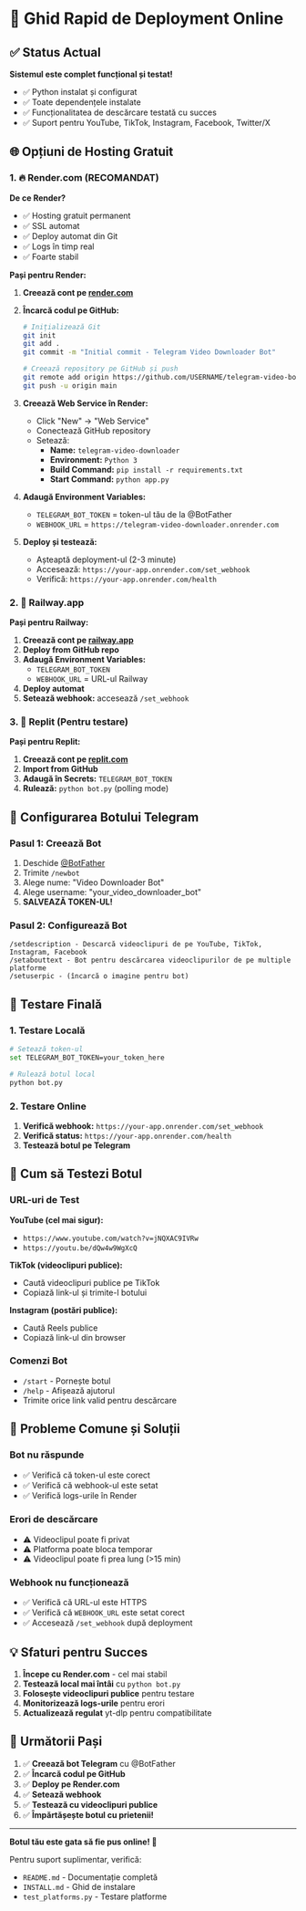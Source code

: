 # 🚀 Ghid Rapid de Deployment Online

## ✅ Status Actual

**Sistemul este complet funcțional și testat!**
- ✅ Python instalat și configurat
- ✅ Toate dependențele instalate
- ✅ Funcționalitatea de descărcare testată cu succes
- ✅ Suport pentru YouTube, TikTok, Instagram, Facebook, Twitter/X

## 🌐 Opțiuni de Hosting Gratuit

### 1. 🔥 Render.com (RECOMANDAT)

**De ce Render?**
- ✅ Hosting gratuit permanent
- ✅ SSL automat
- ✅ Deploy automat din Git
- ✅ Logs în timp real
- ✅ Foarte stabil

**Pași pentru Render:**

1. **Creează cont pe [render.com](https://render.com)**

2. **Încarcă codul pe GitHub:**
   ```bash
   # Inițializează Git
   git init
   git add .
   git commit -m "Initial commit - Telegram Video Downloader Bot"
   
   # Creează repository pe GitHub și push
   git remote add origin https://github.com/USERNAME/telegram-video-bot.git
   git push -u origin main
   ```

3. **Creează Web Service în Render:**
   - Click "New" → "Web Service"
   - Conectează GitHub repository
   - Setează:
     - **Name:** `telegram-video-downloader`
     - **Environment:** `Python 3`
     - **Build Command:** `pip install -r requirements.txt`
     - **Start Command:** `python app.py`

4. **Adaugă Environment Variables:**
   - `TELEGRAM_BOT_TOKEN` = token-ul tău de la @BotFather
   - `WEBHOOK_URL` = `https://telegram-video-downloader.onrender.com`

5. **Deploy și testează:**
   - Așteaptă deployment-ul (2-3 minute)
   - Accesează: `https://your-app.onrender.com/set_webhook`
   - Verifică: `https://your-app.onrender.com/health`

### 2. 🚂 Railway.app

**Pași pentru Railway:**

1. **Creează cont pe [railway.app](https://railway.app)**
2. **Deploy from GitHub repo**
3. **Adaugă Environment Variables:**
   - `TELEGRAM_BOT_TOKEN`
   - `WEBHOOK_URL` = URL-ul Railway
4. **Deploy automat**
5. **Setează webhook:** accesează `/set_webhook`

### 3. 🔄 Replit (Pentru testare)

**Pași pentru Replit:**

1. **Creează cont pe [replit.com](https://replit.com)**
2. **Import from GitHub**
3. **Adaugă în Secrets:** `TELEGRAM_BOT_TOKEN`
4. **Rulează:** `python bot.py` (polling mode)

## 🤖 Configurarea Botului Telegram

### Pasul 1: Creează Bot
1. Deschide [@BotFather](https://t.me/botfather)
2. Trimite `/newbot`
3. Alege nume: "Video Downloader Bot"
4. Alege username: "your_video_downloader_bot"
5. **SALVEAZĂ TOKEN-UL!**

### Pasul 2: Configurează Bot
```
/setdescription - Descarcă videoclipuri de pe YouTube, TikTok, Instagram, Facebook
/setabouttext - Bot pentru descărcarea videoclipurilor de pe multiple platforme
/setuserpic - (încarcă o imagine pentru bot)
```

## 🔧 Testare Finală

### 1. Testare Locală
```bash
# Setează token-ul
set TELEGRAM_BOT_TOKEN=your_token_here

# Rulează botul local
python bot.py
```

### 2. Testare Online
1. **Verifică webhook:** `https://your-app.onrender.com/set_webhook`
2. **Verifică status:** `https://your-app.onrender.com/health`
3. **Testează botul pe Telegram**

## 📱 Cum să Testezi Botul

### URL-uri de Test

**YouTube (cel mai sigur):**
- `https://www.youtube.com/watch?v=jNQXAC9IVRw`
- `https://youtu.be/dQw4w9WgXcQ`

**TikTok (videoclipuri publice):**
- Caută videoclipuri publice pe TikTok
- Copiază link-ul și trimite-l botului

**Instagram (postări publice):**
- Caută Reels publice
- Copiază link-ul din browser

### Comenzi Bot
- `/start` - Pornește botul
- `/help` - Afișează ajutorul
- Trimite orice link valid pentru descărcare

## 🚨 Probleme Comune și Soluții

### Bot nu răspunde
- ✅ Verifică că token-ul este corect
- ✅ Verifică că webhook-ul este setat
- ✅ Verifică logs-urile în Render

### Erori de descărcare
- ⚠️ Videoclipul poate fi privat
- ⚠️ Platforma poate bloca temporar
- ⚠️ Videoclipul poate fi prea lung (>15 min)

### Webhook nu funcționează
- ✅ Verifică că URL-ul este HTTPS
- ✅ Verifică că `WEBHOOK_URL` este setat corect
- ✅ Accesează `/set_webhook` după deployment

## 💡 Sfaturi pentru Succes

1. **Începe cu Render.com** - cel mai stabil
2. **Testează local mai întâi** cu `python bot.py`
3. **Folosește videoclipuri publice** pentru testare
4. **Monitorizează logs-urile** pentru erori
5. **Actualizează regulat** yt-dlp pentru compatibilitate

## 🎯 Următorii Pași

1. ✅ **Creează bot Telegram** cu @BotFather
2. ✅ **Încarcă codul pe GitHub**
3. ✅ **Deploy pe Render.com**
4. ✅ **Setează webhook**
5. ✅ **Testează cu videoclipuri publice**
6. ✅ **Împărtășește botul cu prietenii!**

---

**Botul tău este gata să fie pus online! 🚀**

Pentru suport suplimentar, verifică:
- `README.md` - Documentație completă
- `INSTALL.md` - Ghid de instalare
- `test_platforms.py` - Testare platforme
